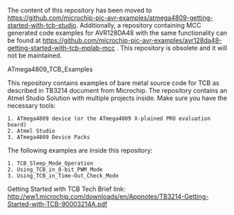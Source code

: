 The content of this repository has been moved to https://github.com/microchip-pic-avr-examples/atmega4809-getting-started-with-tcb-studio. Additionally, a repository containing MCC generated code examples for AVR128DA48 with the same functionality can be found at https://github.com/microchip-pic-avr-examples/avr128da48-getting-started-with-tcb-mplab-mcc . This repository is obsolete and it will not be maintained.


ATmega4809_TCB_Examples

This repository contains examples of bare metal source code for TCB as described in TB3214 document from Microchip. The repository contains an Atmel Studio Solution with multiple projects inside. Make sure you have the necessary tools:

    1. ATmega4809 device (or the ATmega4809 X-plained PRO evaluation board)
    2. Atmel Studio
    3. ATmega4809 Device Packs

The following examples are inside this repository:

    1. TCB_Sleep_Mode_Operation
	2. Using_TCB_in_8-bit_PWM_Mode
	3. Using_TCB_in_Time-Out_Check_Mode

Getting Started with TCB Tech Brief link: http://ww1.microchip.com/downloads/en/Appnotes/TB3214-Getting-Started-with-TCB-90003214A.pdf
